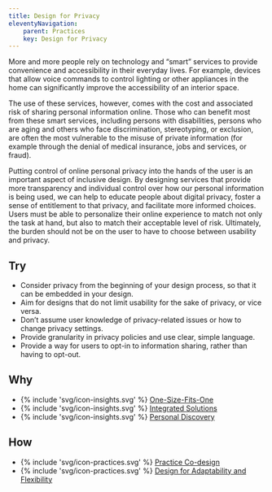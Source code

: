 ```yaml
---
title: Design for Privacy
eleventyNavigation:
    parent: Practices
    key: Design for Privacy
---
```


More and more people rely on technology and “smart” services to provide convenience and accessibility in their everyday
lives. For example, devices that allow voice commands to control lighting or other appliances in the home can
significantly improve the accessibility of an interior space.

The use of these services, however, comes with the cost and associated risk of sharing personal information online.
Those who can benefit most from these smart services, including persons with disabilities, persons who are aging and
others who face discrimination, stereotyping, or exclusion, are often the most vulnerable to the misuse of private
information (for example through the denial of medical insurance, jobs and services, or fraud).

Putting control of online personal privacy into the hands of the user is an important aspect of inclusive design. By
designing services that provide more transparency and individual control over how our personal information is being
used, we can help to educate people about digital privacy, foster a sense of entitlement to that privacy, and facilitate
more informed choices. Users must be able to personalize their online experience to match not only the task at hand, but
also to match their acceptable level of risk. Ultimately, the burden should not be on the user to have to choose between
usability and privacy.

## Try

* Consider privacy from the beginning of your design process, so that it can be embedded in your design.
* Aim for designs that do not limit usability for the sake of privacy, or vice versa.
* Don’t assume user knowledge of privacy-related issues or how to change privacy settings.
* Provide granularity in privacy policies and use clear, simple language.
* Provide a way for users to opt-in to information sharing, rather than having to opt-out.

## Why

* {% include 'svg/icon-insights.svg' %} [One-Size-Fits-One](/insights/OneSizeFitsOne.html)
* {% include 'svg/icon-insights.svg' %} [Integrated Solutions](/insights/IntegratedSolutions.html)
* {% include 'svg/icon-insights.svg' %} [Personal Discovery](/insights/PersonalDiscovery.html)

## How

* {% include 'svg/icon-practices.svg' %} [Practice Co-design](/practices/PracticeCoDesign.html)
* {% include 'svg/icon-practices.svg' %} [Design for Adaptability and Flexibility](/practices/DesignForAdaptabilityAndFlexibility.html)
